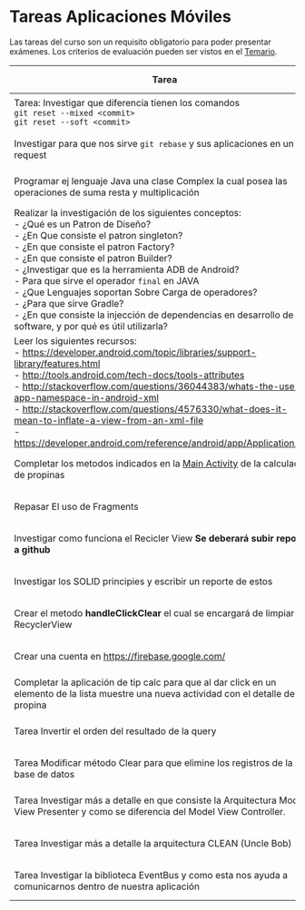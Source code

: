 # Tareas Aplicaciones Móviles

Las tareas del curso son un requisito obligatorio para poder presentar exámenes. Los criterios de evaluación pueden ser vistos en el [Temario](https://github.com/UG-Mobile2016/Temario).


| Tarea        | Fecha de entrega |
| ------------- |:-------------:|
|Tarea: Investigar que diferencia tienen los comandos <br> `git reset --mixed <commit>` <br> `git reset --soft <commit>` | 29 de agosto de 2016 |
|Investigar para que nos sirve `git rebase` y sus aplicaciones en un pull request |1 de septiembre de 2016 |
|Programar ej lenguaje Java una clase Complex la cual posea las operaciones de suma resta y multiplicación |5 de septiembre de 2016 |
|Realizar la investigación de los siguientes conceptos: <br> - ¿Qué es un Patron de Diseño? <br> - ¿En Que consiste el patron singleton?<br> - ¿En que consiste el patron Factory?  <br> - ¿En que consiste el patron Builder? <br> - ¿Investigar que es la herramienta ADB de Android? <br> - Para que sirve el operador `final` en JAVA <br> - ¿Que Lenguajes soportan Sobre Carga de operadores? <br> - ¿Para que sirve Gradle? <br> - ¿En que consiste la injección de dependencias en desarrollo de software, y por qué es útil utilizarla? |22 de Septiembre de 2016 |
|Leer los siguientes recursos: <br> - https://developer.android.com/topic/libraries/support-library/features.html <br>- http://tools.android.com/tech-docs/tools-attributes <br>- http://stackoverflow.com/questions/36044383/whats-the-use-of-app-namespace-in-android-xml <br>- http://stackoverflow.com/questions/4576330/what-does-it-mean-to-inflate-a-view-from-an-xml-file <br>- https://developer.android.com/reference/android/app/Application.html  |3 de Octubre de 2016 |
| Completar los metodos indicados en la [Main Activity](https://github.com/UG-Mobile2016/TipCalc/blob/master/app/src/main/java/me/juancrg90/tipcalc/MainActivity.java) de la calculadora de propinas | 10 de octubre de 2016 |
|Repasar El uso de  Fragments | 10 de octubre de 2016 |
|Investigar como funciona el Recicler View **Se deberará subir reporte a github** | 10 de octubre de 2016 |
|Investigar los SOLID principies y escribir un reporte de estos| 17 de octubre de 2016 |
|Crear el metodo  **handleClickClear** el cual se encargará de limpiar RecyclerView| 24 de octubre de 2016|
|Crear una cuenta en https://firebase.google.com/ | 27 de octubre de 2016|
|Completar la aplicación de tip calc para que al dar click en un elemento de la lista muestre una nueva actividad con el detalle de la propina| 27 de octubre de 2016|
|Tarea Invertir el orden del resultado de la query|14 de noviembre de 2016|
|Tarea Modificar método Clear para que elimine los registros de la base de datos|14 de noviembre de 2016|
|Tarea Investigar más a detalle en que consiste la Arquitectura Model View Presenter y como se diferencia del Model View Controller.| 20 de noviembre de 2016|
|Tarea Investigar más a detalle la arquitectura CLEAN (Uncle Bob)|20 de noviembre de 2016|
|Tarea Investigar la biblioteca EventBus y como esta nos ayuda a comunicarnos dentro de nuestra aplicación|20 de noviembre de 2016|

